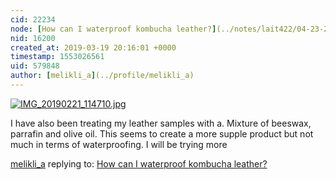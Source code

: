 ```yaml
---
cid: 22234
node: [How can I waterproof kombucha leather?](../notes/lait422/04-23-2018/how-can-i-waterproof-kombucha-leather)
nid: 16200
created_at: 2019-03-19 20:16:01 +0000
timestamp: 1553026561
uid: 579848
author: [melikli_a](../profile/melikli_a)
---
```


[![IMG_20190221_114710.jpg](/i/30297)](/i/30297)

  I have also been treating my leather samples with a. Mixture of beeswax, parrafin and olive oil. This seems to create a more supple product but not much in terms of waterproofing. I will be trying more 

[melikli_a](../profile/melikli_a) replying to: [How can I waterproof kombucha leather?](../notes/lait422/04-23-2018/how-can-i-waterproof-kombucha-leather)

